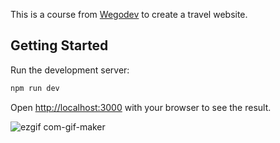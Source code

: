 This is a course from [Wegodev](https://wegodev.com/) to create a travel website.

## Getting Started

Run the development server:

```bash
npm run dev
```

Open [http://localhost:3000](http://localhost:3000) with your browser to see the result.

![ezgif com-gif-maker](https://user-images.githubusercontent.com/65642638/210585097-385834b7-03b1-4001-8270-f0dbefc59f77.gif)
